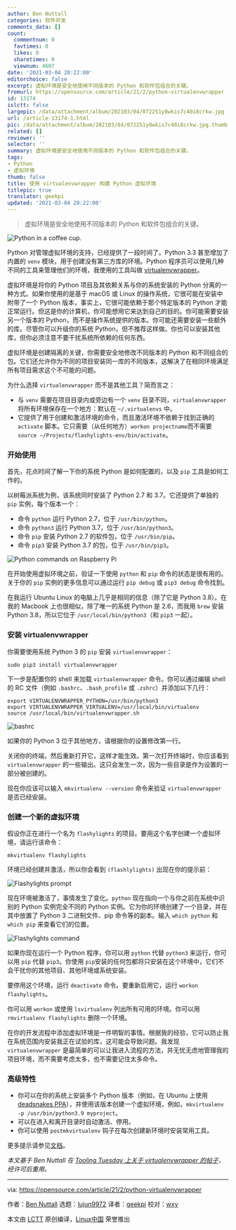 ```yaml
---
author: Ben Nuttall
categories: 软件开发
comments_data: []
count:
  commentnum: 0
  favtimes: 0
  likes: 0
  sharetimes: 0
  viewnum: 4607
date: '2021-03-04 20:22:00'
editorchoice: false
excerpt: 虚拟环境是安全地使用不同版本的 Python 和软件包组合的关键。
fromurl: https://opensource.com/article/21/2/python-virtualenvwrapper
id: 13174
islctt: false
largepic: /data/attachment/album/202103/04/072251y8wkis7c40i8crkw.jpg
url: /article-13174-1.html
pic: /data/attachment/album/202103/04/072251y8wkis7c40i8crkw.jpg.thumb.jpg
related: []
reviewer: ''
selector: ''
summary: 虚拟环境是安全地使用不同版本的 Python 和软件包组合的关键。
tags:
- Python
- 虚拟环境
thumb: false
title: 使用 virtualenvwrapper 构建 Python 虚拟环境
titlepic: true
translator: geekpi
updated: '2021-03-04 20:22:00'
---
```



> 
> 虚拟环境是安全地使用不同版本的 Python 和软件包组合的关键。
> 
> 
> 


![](/data/attachment/album/202103/04/072251y8wkis7c40i8crkw.jpg "Python in a coffee cup.")


Python 对管理虚拟环境的支持，已经提供了一段时间了。Python 3.3 甚至增加了内置的 `venv` 模块，用于创建没有第三方库的环境。Python 程序员可以使用几种不同的工具来管理他们的环境，我使用的工具叫做 [virtualenvwrapper](https://virtualenvwrapper.readthedocs.io/en/latest/index.html)。


虚拟环境是将你的 Python 项目及其依赖关系与你的系统安装的 Python 分离的一种方式。如果你使用的是基于 macOS 或 Linux 的操作系统，它很可能在安装中附带了一个 Python 版本，事实上，它很可能依赖于那个特定版本的 Python 才能正常运行。但这是你的计算机，你可能想用它来达到自己的目的。你可能需要安装另一个版本的 Python，而不是操作系统提供的版本。你可能还需要安装一些额外的库。尽管你可以升级你的系统 Python，但不推荐这样做。你也可以安装其他库，但你必须注意不要干扰系统所依赖的任何东西。


虚拟环境是创建隔离的关键，你需要安全地修改不同版本的 Python 和不同组合的包。它们还允许你为不同的项目安装同一库的不同版本，这解决了在相同环境满足所有项目需求这个不可能的问题。


为什么选择 `virtualenvwrapper` 而不是其他工具？简而言之：


* 与 `venv` 需要在项目目录内或旁边有一个 `venv` 目录不同，`virtualenvwrapper` 将所有环境保存在一个地方：默认在 `~/.virtualenvs` 中。
* 它提供了用于创建和激活环境的命令，而且激活环境不依赖于找到正确的 `activate` 脚本。它只需要（从任何地方）`workon projectname`而不需要 `source ~/Projects/flashylights-env/bin/activate`。


### 开始使用


首先，花点时间了解一下你的系统 Python 是如何配置的，以及 `pip` 工具是如何工作的。


以树莓派系统为例，该系统同时安装了 Python 2.7 和 3.7。它还提供了单独的 `pip` 实例，每个版本一个：


* 命令 `python` 运行 Python 2.7，位于 `/usr/bin/python`。
* 命令 `python3` 运行 Python 3.7，位于 `/usr/bin/python3`。
* 命令 `pip` 安装 Python 2.7 的软件包，位于 `/usr/bin/pip`。
* 命令 `pip3` 安装 Python 3.7 的包，位于 `/usr/bin/pip3`。


![Python commands on Raspberry Pi](/data/attachment/album/202103/04/072404z8dyy04z7hdl0q4l.png "Python commands on Raspberry Pi")


在开始使用虚拟环境之前，验证一下使用 `python` 和 `pip` 命令的状态是很有用的。关于你的 `pip` 实例的更多信息可以通过运行 `pip debug` 或 `pip3 debug` 命令找到。


在我运行 Ubuntu Linux 的电脑上几乎是相同的信息（除了它是 Python 3.8）。在我的 Macbook 上也很相似，除了唯一的系统 Python 是 2.6，而我用 `brew` 安装 Python 3.8，所以它位于 `/usr/local/bin/python3`（和 `pip3` 一起）。


### 安装 virtualenvwrapper


你需要使用系统 Python 3 的 `pip` 安装 `virtualenvwrapper`：



```
sudo pip3 install virtualenvwrapper

```

下一步是配置你的 shell 来加载 `virtualenvwrapper` 命令。你可以通过编辑 shell 的 RC 文件（例如 `.bashrc`、`.bash_profile` 或 `.zshrc`）并添加以下几行：



```
export VIRTUALENVWRAPPER_PYTHON=/usr/bin/python3
export VIRTUALENVWRAPPER_VIRTUALENV=/usr/local/bin/virtualenv
source /usr/local/bin/virtualenvwrapper.sh

```

![bashrc](/data/attachment/album/202103/04/072404qdlayezrlza5l6du.png "bashrc")


如果你的 Python 3 位于其他地方，请根据你的设置修改第一行。


关闭你的终端，然后重新打开它，这样才能生效。第一次打开终端时，你应该看到 `virtualenvwrapper` 的一些输出。这只会发生一次，因为一些目录是作为设置的一部分被创建的。


现在你应该可以输入 `mkvirtualenv --version` 命令来验证 `virtualenvwrapper` 是否已经安装。


### 创建一个新的虚拟环境


假设你正在进行一个名为 `flashylights` 的项目。要用这个名字创建一个虚拟环境，请运行该命令：



```
mkvirtualenv flashylights

```

环境已经创建并激活，所以你会看到 `(flashlylights)` 出现在你的提示前：


![Flashylights prompt](/data/attachment/album/202103/04/072405flkicnnytklkw232.png "Flashylights prompt")


现在环境被激活了，事情发生了变化。`python` 现在指向一个与你之前在系统中识别的 Python 实例完全不同的 Python 实例。它为你的环境创建了一个目录，并在其中放置了 Python 3 二进制文件、pip 命令等的副本。输入 `which python` 和 `which pip` 来查看它们的位置。


![Flashylights command](/data/attachment/album/202103/04/072405gskscwj6wy6l2w75.png "Flashylights command")


如果你现在运行一个 Python 程序，你可以用 `python` 代替 `python3` 来运行，你可以用 `pip` 代替 `pip3`。你使用 `pip`安装的任何包都将只安装在这个环境中，它们不会干扰你的其他项目、其他环境或系统安装。


要停用这个环境，运行 `deactivate` 命令。要重新启用它，运行 `workon flashylights`。


你可以用 `workon` 或使用 `lsvirtualenv` 列出所有可用的环境。你可以用 `rmvirtualenv flashylights` 删除一个环境。


在你的开发流程中添加虚拟环境是一件明智的事情。根据我的经验，它可以防止我在系统范围内安装我正在试验的库，这可能会导致问题。我发现 `virtualenvwrapper` 是最简单的可以让我进入流程的方法，并无忧无虑地管理我的项目环境，而不需要考虑太多，也不需要记住太多命令。


### 高级特性


* 你可以在你的系统上安装多个 Python 版本（例如，在 Ubuntu 上使用 [deadsnakes PPA](https://tooling.bennuttall.com/deadsnakes/)），并使用该版本创建一个虚拟环境，例如，`mkvirtualenv -p /usr/bin/python3.9 myproject`。
* 可以在进入和离开目录时自动激活、停用。
* 你可以使用 `postmkvirtualenv` 钩子在每次创建新环境时安装常用工具。


更多提示请参见[文档](https://virtualenvwrapper.readthedocs.io/en/latest/tips.html)。


*本文基于 Ben Nuttall 在 [Tooling Tuesday 上关于 virtualenvwrapper 的帖子](https://tooling.bennuttall.com/virtualenvwrapper/)，经许可后重用。*




---


via: <https://opensource.com/article/21/2/python-virtualenvwrapper>


作者：[Ben Nuttall](https://opensource.com/users/bennuttall) 选题：[lujun9972](https://github.com/lujun9972) 译者：[geekpi](https://github.com/geekpi) 校对：[wxy](https://github.com/wxy)


本文由 [LCTT](https://github.com/LCTT/TranslateProject) 原创编译，[Linux中国](https://linux.cn/) 荣誉推出